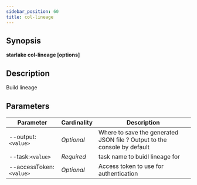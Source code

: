 ```yaml
---
sidebar_position: 60
title: col-lineage
---
```



## Synopsis

**starlake col-lineage [options]**

## Description
Build lineage

## Parameters

Parameter|Cardinality|Description
---|---|---
--output:`<value>`|*Optional*|Where to save the generated JSON file ? Output to the console by default
--task:`<value>`|*Required*|task name to buidl lineage for
--accessToken:`<value>`|*Optional*|Access token to use for authentication